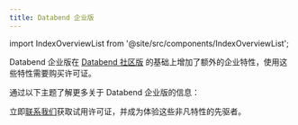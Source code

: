 ```yaml
---
title: Databend 企业版
---
```

import IndexOverviewList from '@site/src/components/IndexOverviewList';

Databend 企业版在 [Databend 社区版](../00-dce/index.md) 的基础上增加了额外的企业特性，使用这些特性需要购买许可证。

通过以下主题了解更多关于 Databend 企业版的信息：

<IndexOverviewList />

立即[联系我们](https://www.databend.com/contact-us/)获取试用许可证，并成为体验这些非凡特性的先驱者。
